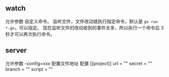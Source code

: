 ## watch  
允许参数 自定义命令。
监听文件，文件改动就执行指定命令，默认是 `go run *.go`，可以指定。
现在监听文件的改动收到的事件太多，所以执行一个命令后 3 秒才可以再次执行命令。

## server
允许参数 -config=xxx 配置文件地址
配置
[[project]]
url = ""
secret = ""
branch = ""
script = ""


